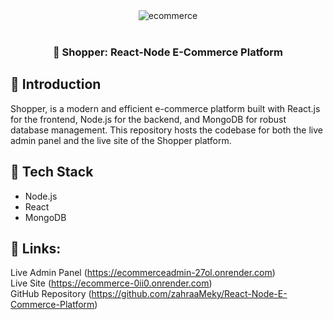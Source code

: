 <div align="center">
<img src="https://github.com/zahraaMeky/React-Node-E-Commerce-Platform/assets/123356306/c2fed1f1-6450-4c0a-858e-e126b905b174" alt="ecommerce" />
</div>
<div align="left">
<br/>
  <h3 align="center">🛒 Shopper: React-Node E-Commerce Platform</h3>
  
  ## <a name="introduction">🤖 Introduction</a>

Shopper, is a modern and efficient e-commerce platform built with React.js for the frontend, Node.js for the backend, and MongoDB for robust database management. This repository hosts the codebase for both the live admin panel and the live site of the Shopper platform.

## <a name="tech-stack">🔧 Tech Stack</a>

- Node.js
- React
- MongoDB
  
 ##  🔗 Links:

Live Admin Panel (https://ecommerceadmin-27ol.onrender.com)<br/>
Live Site (https://ecommerce-0ii0.onrender.com)<br/>
GitHub Repository (https://github.com/zahraaMeky/React-Node-E-Commerce-Platform)
</div>

